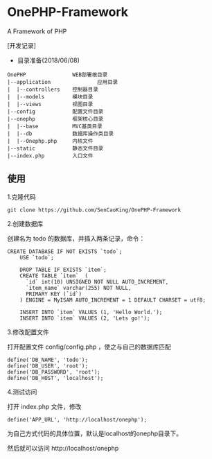 # OnePHP-Framework
A Framework of PHP

[开发记录]

- 目录准备(2018/06/08)
```
OnePHP               WEB部署根目录
|--application               应用目录
|  |--controllers    控制器目录
|  |--models         模块目录
|  |--views          视图目录
|--config            配置文件目录
|--onephp            框架核心目录
|  |--base           MVC基类目录
|  |--db             数据库操作类目录
|  |--Onephp.php     内核文件
|--static            静态文件目录
|--index.php         入口文件

```

## 使用

1.克隆代码

```
git clone https://github.com/SenCaoKing/OnePHP-Framework
```

2.创建数据库 

创建名为 todo 的数据库，并插入两条记录，命令：

```
CREATE DATABASE IF NOT EXISTS `todo`;
    USE `todo`;
    
    DROP TABLE IF EXISTS `item`;
    CREATE TABLE `item`  (
      `id` int(10) UNSIGNED NOT NULL AUTO_INCREMENT,
      `item_name` varchar(255) NOT NULL,
      PRIMARY KEY (`id`)
    ) ENGINE = MyISAM AUTO_INCREMENT = 1 DEFAULT CHARSET = utf8;
    
    INSERT INTO `item` VALUES (1, 'Hello World.');
    INSERT INTO `item` VALUES (2, 'Lets go!');
```


3.修改配置文件

打开配置文件 config/config.php ，使之与自己的数据库匹配

```
define('DB_NAME', 'todo');
define('DB_USER', 'root');
define('DB_PASSWORD', 'root');
define('DB_HOST', 'localhost');
```
    
4.测试访问

打开 index.php 文件，修改

```
define('APP_URL', 'http://localhost/onephp');
```

为自己方式代码的具体位置，默认是localhost的onephp目录下。

然后就可以访问 http://localhost/onephp